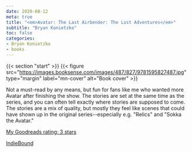 ```yaml
---
date: 2020-08-12
meta: true
title: "<em>Avatar: The Last Airbender: The Lost Adventures</em>"
subtitle: "Bryan Konietzko"
toc: false
categories:
- Bryan Konietzko
- books
---
```


{{< section "start" >}}
{{< figure src="https://images.booksense.com/images/487/827/9781595827487.jpg" type="margin" label="mn-cover" alt="Book cover" >}}

Not a must-read by any means, but fun for fans like me who wanted more Avatar after finishing the show. The stories are set at the same time as the series, and you can often tell exactly where stories are supposed to come. The stories are a mix of quality, but mostly they feel like scenes that could have shown up in the original series--especially e.g. "Relics" and "Sokka the Avatar."

[My Goodreads rating: 3 stars](https://www.goodreads.com/review/show/3464855148)  

[IndieBound](https://www.indiebound.org/book/9781595827487)
